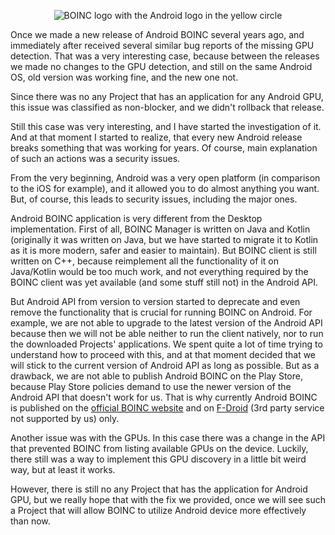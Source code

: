 <p align="center">
  <img src="https://blogger.googleusercontent.com/img/b/R29vZ2xl/AVvXsEhYNxTlmRZjWTk2dq-SavTaeRR8WhO3IxZV8BQg0fpP-a6C3X-NlByYQ2TE_IPcMwTIs1BolrExeWMP1drkpDKRds012YXCFoSJH2083ZaAQOSTOfWil8UwJ5EGLR7UqjiJcfygU7eWgawf0JFcSVgZ3cQk4KF6e6zcfiL5Xhscujia0Fra7yqtn2QMvYiX/w629-h320/boinc_android.png" alt="BOINC logo with the Android logo in the yellow circle"/>
</p>

Once we made a new release of Android BOINC several years ago, and immediately after received several similar bug reports of the missing GPU detection. That was a very interesting case, because between the releases we made no changes to the GPU detection, and still on the same Android OS, old version was working fine, and the new one not.

Since there was no any Project that has an application for any Android GPU, this issue was classified as non-blocker, and we didn't rollback that release.

Still this case was very interesting, and I have started the investigation of it. And at that moment I started to realize, that every new Android release breaks something that was working for years. Of course, main explanation of such an actions was a security issues.

From the very beginning, Android was a very open platform (in comparison to the iOS for example), and it allowed you to do almost anything you want. But, of course, this leads to security issues, including the major ones.

Android BOINC application is very different from the Desktop implementation. First of all, BOINC Manager is written on Java and Kotlin (originally it was written on Java, but we have started to migrate it to Kotlin as it is more modern, safer and easier to maintain). But BOINC client is still written on C++, because reimplement all the functionality of it on Java/Kotlin would be too much work, and not everything required by the BOINC client was yet available (and some stuff still not) in the Android API.

But Android API from version to version started to deprecate and even remove the functionality that is crucial for running BOINC on Android. For example, we are not able to upgrade to the latest version of the Android API because then we will not be able neither to run the client natively, nor to run the downloaded Projects' applications. We spent quite a lot of time trying to understand how to proceed with this, and at that moment decided that we will stick to the current version of Android API as long as possible. But as a drawback, we are not able to publish Android BOINC on the Play Store, because Play Store policies demand to use the newer version of the Android API that doesn't work for us. That is why currently Android BOINC is published on the [official BOINC website](https://boinc.berkeley.edu/download_all.php) and on [F-Droid](https://f-droid.org/en/packages/edu.berkeley.boinc/) (3rd party service not supported by us) only.

Another issue was with the GPUs. In this case there was a change in the API that prevented BOINC from listing available GPUs on the device. Luckily, there still was a way to implement this GPU discovery in a little bit weird way, but at least it works.

However, there is still no any Project that has the application for Android GPU, but we really hope that with the fix we provided, once we will see such a Project that will allow BOINC to utilize Android device more effectively than now.
